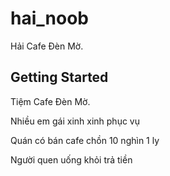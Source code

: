 # hai_noob

Hải Cafe Đèn Mờ.

## Getting Started

Tiệm Cafe Đèn Mờ.

Nhiều em gái xinh xinh phục vụ

Quán có bán cafe chồn 10 nghìn 1 ly

Người quen uống khỏi trả tiền

